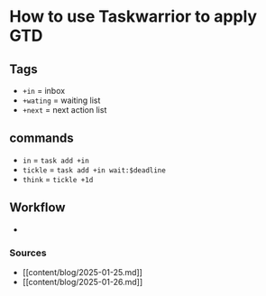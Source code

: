 # How to use Taskwarrior to apply GTD

## Tags

- `+in` = inbox
- `+wating` = waiting list
- `+next` = next action list

## commands

- `in` = `task add +in`
- `tickle` = `task add +in wait:$deadline`
- `think` = `tickle +1d`

## Workflow

-

### Sources

- [[content/blog/2025-01-25.md]]
- [[content/blog/2025-01-26.md]]

